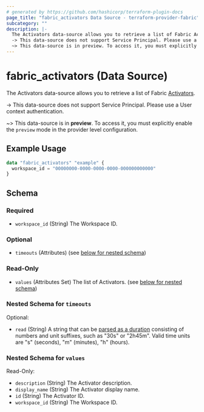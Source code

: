 ```yaml
---
# generated by https://github.com/hashicorp/terraform-plugin-docs
page_title: "fabric_activators Data Source - terraform-provider-fabric"
subcategory: ""
description: |-
  The Activators data-source allows you to retrieve a list of Fabric Activators https://learn.microsoft.com/fabric/real-time-intelligence/event-streams/add-destination-activator.
  -> This data-source does not support Service Principal. Please use a User context authentication.
  ~> This data-source is in preview. To access it, you must explicitly enable the preview mode in the provider level configuration.
---
```


# fabric_activators (Data Source)

The Activators data-source allows you to retrieve a list of Fabric [Activators](https://learn.microsoft.com/fabric/real-time-intelligence/event-streams/add-destination-activator).

-> This data-source does not support Service Principal. Please use a User context authentication.

~> This data-source is in **preview**. To access it, you must explicitly enable the `preview` mode in the provider level configuration.

## Example Usage

```terraform
data "fabric_activators" "example" {
  workspace_id = "00000000-0000-0000-0000-000000000000"
}
```

<!-- schema generated by tfplugindocs -->
## Schema

### Required

- `workspace_id` (String) The Workspace ID.

### Optional

- `timeouts` (Attributes) (see [below for nested schema](#nestedatt--timeouts))

### Read-Only

- `values` (Attributes Set) The list of Activators. (see [below for nested schema](#nestedatt--values))

<a id="nestedatt--timeouts"></a>

### Nested Schema for `timeouts`

Optional:

- `read` (String) A string that can be [parsed as a duration](https://pkg.go.dev/time#ParseDuration) consisting of numbers and unit suffixes, such as "30s" or "2h45m". Valid time units are "s" (seconds), "m" (minutes), "h" (hours).

<a id="nestedatt--values"></a>

### Nested Schema for `values`

Read-Only:

- `description` (String) The Activator description.
- `display_name` (String) The Activator display name.
- `id` (String) The Activator ID.
- `workspace_id` (String) The Workspace ID.
